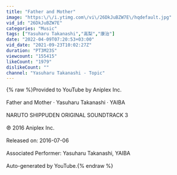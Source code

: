 ```yaml
---
title: "Father and Mother"
image: "https:\/\/i.ytimg.com\/vi\/26DkJuBZW7E\/hqdefault.jpg"
vid_id: "26DkJuBZW7E"
categories: "Music"
tags: ["Yasuharu Takanashi","高梨","康治"]
date: "2022-04-09T07:20:53+03:00"
vid_date: "2021-09-23T10:02:27Z"
duration: "PT3M23S"
viewcount: "155415"
likeCount: "1979"
dislikeCount: ""
channel: "Yasuharu Takanashi - Topic"
---
```

{% raw %}Provided to YouTube by Aniplex Inc.<br /><br />Father and Mother · Yasuharu Takanashi · YAIBA<br /><br />NARUTO SHIPPUDEN ORIGINAL SOUNDTRACK 3<br /><br />℗ 2016 Aniplex Inc.<br /><br />Released on: 2016-07-06<br /><br />Associated  Performer: Yasuharu Takanashi, YAIBA<br /><br />Auto-generated by YouTube.{% endraw %}
